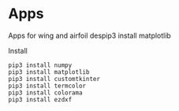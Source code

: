 # Apps
Apps for wing and airfoil despip3 install matplotlib

Install

```
pip3 install numpy
pip3 install matplotlib
pip3 install customtkinter
pip3 install termcolor
pip3 install colorama
pip3 install ezdxf
```

